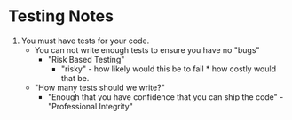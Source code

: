 # Testing Notes


1. You must have tests for your code.
    - You can not write enough tests to ensure you have no "bugs"
        - "Risk Based Testing"
            - "risky" - how likely would this be to fail * how costly would that be.
    - "How many tests should we write?"
        - "Enough that you have confidence that you can ship the code" - "Professional Integrity"